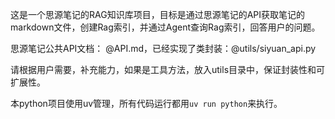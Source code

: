 这是一个思源笔记的RAG知识库项目，目标是通过思源笔记的API获取笔记的markdown文件，创建Rag索引，并通过Agent查询Rag索引，回答用户的问题。

思源笔记公共API文档： @API.md，已经实现了类封装：@utils/siyuan_api.py

请根据用户需要，补充能力，如果是工具方法，放入utils目录中，保证封装性和可扩展性。

本python项目使用uv管理，所有代码运行都用`uv run python`来执行。

